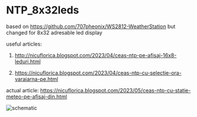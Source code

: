 # NTP_8x32leds
based on https://github.com/707pheonix/WS2812-WeatherStation but changed for 8x32 adresable led display

useful articles:

1) http://nicuflorica.blogspot.com/2023/04/ceas-ntp-pe-afisaj-16x8-leduri.html

2) https://nicuflorica.blogspot.com/2023/04/ceas-ntp-cu-selectie-ora-varaiarna-pe.html

actual article: https://nicuflorica.blogspot.com/2023/05/ceas-ntp-cu-statie-meteo-pe-afisaj-din.html

![schematic]([https://blogger.googleusercontent.com/img/b/R29vZ2xl/AVvXsEhWzLXncEof-hVGHXiQz4Y-fosUpMyNl8vJfTmqlYf3KLhruCTieju1oxV9q4WiYduId4tjjt1FiyKFVwI2Demm21BKiYdQIi5d5P0fr4vH21w3uKKJ2uQ3FRHEAKUIz_wZ_NS58Tn1Rf7hMzg0r0ndvMvXgY3wJdt2O858FChVwVbV5hd0Y2vPT5ierg/s1121/NTPclock_16x8_ws2812_sch_v1.png](https://blogger.googleusercontent.com/img/b/R29vZ2xl/AVvXsEgVDhLpJi3QhBLm2goA7uqfxdtNrnKeKLRUlEagIiQEpcxGZ5-DLTzP3RKcftgw5JrfpEWtUoRSPQyUGSJ32281E8d2BGomTP2cmnA5ozy7oTVC_u4hSA7rsdHgDciYWF-7N3CG3TE-J8wyAJH5jvt1LsF-Ly-EuwASrwsRESEoB6TEwWwpNRsiU4-BSA/w320-h77/NTP_clock_8x32_leds_schematic_v1.png))



